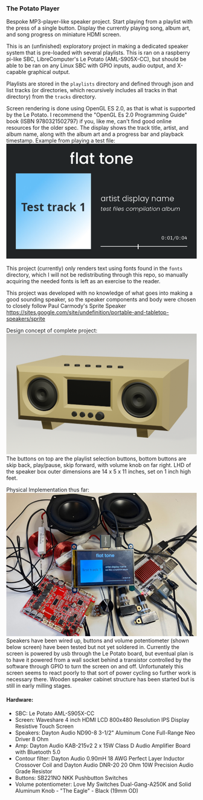 ### The Potato Player

Bespoke MP3-player-like speaker project. Start playing from a playlist with the press of a single button. Display the currently playing song, album art, and song progress on miniature HDMI screen.

This is an (unfinished) exploratory project in making a dedicated speaker system that is pre-loaded with several playlists. This is ran on a raspberry pi-like SBC, LibreComputer's Le Potato (AML-S905X-CC), but should be able to be ran on any Linux SBC with GPIO inputs, audio output, and X-capable graphical output. 

Playlists are stored in the `playlists` directory and defined through json and list tracks (or directories, which recursively includes all tracks in that directory) from the `tracks` directory. 

Screen rendering is done using OpenGL ES 2.0, as that is what is supported by the Le Potato. I recommend the "OpenGL Es 2.0 Programming Guide" book (ISBN 9780321502797) if you, like me, can't find good online resources for the older spec. The display shows the track title, artist, and album name, along with the album art and a progress bar and playback timestamp. Example from playing a test file:
![project render](res/playing_example.png)

This project (currently) only renders text using fonts found in the `fonts` directory, which I will not be redistributing through this repo, so manually acquiring the needed fonts is left as an exercise to the reader.

This project was developed with no knowledge of what goes into making a good sounding speaker, so the speaker components and body were chosen to closely follow Paul Carmody's Sprite Speaker https://sites.google.com/site/undefinition/portable-and-tabletop-speakers/sprite

Design concept of complete project:
![project render](res/plan_render.png)
The buttons on top are the playlist selection buttons, bottom buttons are skip back, play/pause, skip forward, with volume knob on far right. LHD of the speaker box outer dimensions are 14 x 5 x 11 inches, set on 1 inch high feet.

Physical Implementation thus far:
![real life project hooked up so far](res/hooked_up_so_far.png)
Speakers have been wired up, buttons and volume potentiometer (shown below screen) have been tested but not yet soldered in. Currently the screen is powered by usb through the Le Potato board, but eventual plan is to have it powered from a wall socket behind a transistor controlled by the software through GPIO to turn the screen on and off. Unfortunately this screen seems to react poorly to that sort of power cycling so further work is necessary there. Wooden speaker cabinet structure has been started but is still in early milling stages.


#### Hardware:
- SBC: Le Potato AML-S905X-CC
- Screen: Waveshare 4 inch HDMI LCD 800x480 Resolution IPS Display Resistive Touch Screen
- Speakers: Dayton Audio ND90-8 3-1/2" Aluminum Cone Full-Range Neo Driver 8 Ohm 
- Amp: Dayton Audio KAB-215v2 2 x 15W Class D Audio Amplifier Board with Bluetooth 5.0 
- Contour filter: Dayton Audio 0.90mH 18 AWG Perfect Layer Inductor Crossover Coil and Dayton Audio DNR-20 20 Ohm 10W Precision Audio Grade Resistor
- Buttons: SB221NO NKK Pushbutton Switches
- Volume potentiometer: Love My Switches Dual-Gang-A250K and Solid Aluminum Knob - "The Eagle" - Black (19mm OD)